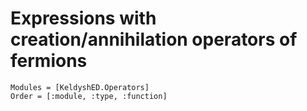 # Expressions with creation/annihilation operators of fermions

```@autodocs
Modules = [KeldyshED.Operators]
Order = [:module, :type, :function]
```